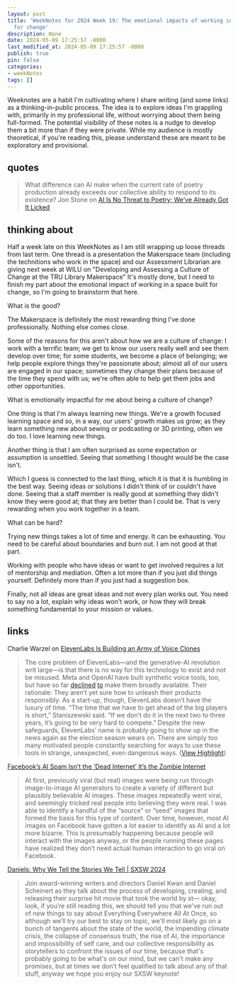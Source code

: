 ```yaml
---
layout: post
title: 'WeekNotes for 2024 Week 19: The emotional impacts of working in a space built
  for change'
description: None
date: 2024-05-09 17:25:57 -0000
last_modified_at: 2024-05-09 17:25:57 -0000
publish: true
pin: false
categories:
- weekNotes
tags: []
---
```

Weeknotes are a habit I'm cultivating where I share writing (and some links) as a thinking-in-public process. The idea is to explore ideas I'm grappling with, primarily in my professional life, without worrying about them being full-formed. The potential visibility of these notes is a nudge to develop them a bit more than if they were private. While my audience is mostly theoretical, if you're reading this, please understand these are meant to be exploratory and provisional.

## quotes

> What difference can AI make when the current rate of poetry production already exceeds our collective ability to respond to its existence? Jon Stone on [AI Is No Threat to Poetry; We’ve Already Got It Licked](https://shotscarecrow.substack.com/p/ai-is-no-threat-to-poetry-weve-already)

## thinking about

Half a week late on this WeekNotes as I am still wrapping up loose threads from last term. One thread is a presentation the Makerspace team (including the technitions who work in the space) and our Assessment Librarian are giving next week at WILU on "Developing and Assessing a Culture of Change at the TRU Library Makerspace" It's mostly done, but I need to finish my part about the emotional impact of working in a space built for change, so I'm going to brainstorm that here.

What is the good?

The Makerspace is definitely the most rewarding thing I've done professionally. Nothing else comes close.

Some of the reasons for this aren't about how we are a culture of change: I work with a terrific team; we get to know our users really well and see them develop over time; for some students, we become a place of belonging; we help people explore things they're passionate about; almost all of our users are engaged in our space; sometimes they change their plans because of the time they spend with us; we're often able to help get them jobs and other opportunities.

What is emotionally impactful for me about being a culture of change?

One thing is that I'm always learning new things. We're a growth focused learning space and so, in a way, our users' growth makes us grow; as they learn something new about sewing or podcasting or 3D printing, often we do too. I love learning new things.

Another thing is that I am often surprised as some expectation or assumption is unsettled. Seeing that something I thought would be the case isn't.

Which I guess is connected to the last thing, which it is that it is humbling in the best way. Seeing ideas or solutions I didn't think of or couldn't have done. Seeing that a staff member is really good at something they didn't know they were good at; that they are better than I could be. That is very rewarding when you work together in a team.

What can be hard?

Trying new things takes a lot of time and energy. It can be exhausting. You need to be careful about boundaries and burn out. I am not good at that part.

Working with people who have ideas or want to get involved requires a lot of mentorship and mediation. Often a lot more than if you just did things yourself. Definitely more than if you just had a suggestion box.

Finally, not all ideas are great ideas and not every plan works out. You need to say no a lot, explain why ideas won't work, or how they will break something fundamental to your mission or values.

## links

Charlie Warzel on [ElevenLabs Is Building an Army of Voice Clones](https://www.theatlantic.com/technology/archive/2024/05/elevenlabs-ai-voice-cloning-deepfakes/678288/?utm_campaign=galaxy-brain&utm_content=20240504&utm_source=newsletter&utm_medium=email&utm_term=Galaxy+Brain)

> The core problem of ElevenLabs—and the generative-AI revolution writ large—is that there is no way for this technology to exist and not be misused. Meta and OpenAI have built synthetic voice tools, too, but have so far [declined](https://www.google.com/url?q=https://openai.com/blog/navigating-the-challenges-and-opportunities-of-synthetic-voices&sa=D&source=docs&ust=1713460259396578&usg=AOvVaw1BzgcOpdaVGM0kApLpXvPV) [to](https://ai.meta.com/blog/audiobox-generating-audio-voice-natural-language-prompts/) make them broadly available. Their rationale: They aren’t yet sure how to unleash their products responsibly. As a start-up, though, ElevenLabs doesn’t have the luxury of time. “The time that we have to get ahead of the big players is short,” Staniszewski said. “If we don’t do it in the next two to three years, it’s going to be very hard to compete.” Despite the new safeguards, ElevenLabs’ name is probably going to show up in the news again as the election season wears on. There are simply too many motivated people constantly searching for ways to use these tools in strange, unexpected, even dangerous ways. ([View Highlight](https://read.readwise.io/read/01hx89506wy37m0t8s3h758nrj))

[Facebook’s AI Spam Isn’t the ‘Dead Internet’ It’s the Zombie Internet](https://www.404media.co/facebooks-ai-spam-isnt-the-dead-internet-its-the-zombie-internet/)

> At first, previously viral (but real) images were being run through image-to-image AI generators to create a variety of different but plausibly believable AI images. These images repeatedly went viral, and seemingly tricked real people into believing they were real. I was able to identify a handful of the “source” or “seed” images that formed the basis for this type of content. Over time, however, most AI images on Facebook have gotten a lot easier to identify as AI and a lot more bizarre. This is presumably happening because people will interact with the images anyway, or the people running these pages have realized they don’t need actual human interaction to go viral on Facebook.

[Daniels: Why We Tell the Stories We Tell | SXSW 2024](https://www.youtube.com/watch?v=nBANXz79fDg)

> Join award-winning writers and directors Daniel Kwan and Daniel Scheinert as they talk about the process of developing, creating, and releasing their surprise hit movie that took the world by st— okay, look, if you’re still reading this, we should tell you that we've run out of new things to say about Everything Everywhere All At Once, so although we’ll try our best to stay on topic, we'll most likely go on a bunch of tangents about the state of the world, the impending climate crisis, the collapse of consensus truth, the rise of AI, the importance and impossibility of self care, and our collective responsibility as storytellers to confront the issues of our time, because that's probably going to be what's on our mind, but we can't make any promises, but at times we don’t feel qualified to talk about any of that stuff, anyway we hope you enjoy our SXSW keynote!
